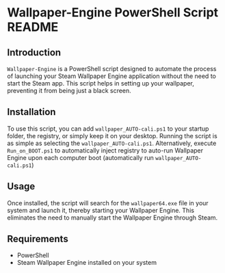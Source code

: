 # Wallpaper-Engine PowerShell Script README

## Introduction
`Wallpaper-Engine` is a PowerShell script designed to automate the process of launching your Steam Wallpaper Engine application without the need to start the Steam app. This script helps in setting up your wallpaper, preventing it from being just a black screen.

## Installation
To use this script, you can add `wallpaper_AUTO-cali.ps1` to your startup folder, the registry, or simply keep it on your desktop. Running the script is as simple as selecting the `wallpaper_AUTO-cali.ps1`.
Alternatively, execute `Run_on_BOOT.ps1` to automatically inject registry to auto-run Wallpaper Engine upon each computer boot (automatically run `wallpaper_AUTO-cali.ps1`)

## Usage
Once installed, the script will search for the `wallpaper64.exe` file in your system and launch it, thereby starting your Wallpaper Engine. This eliminates the need to manually start the Wallpaper Engine through Steam.

## Requirements
- PowerShell
- Steam Wallpaper Engine installed on your system
